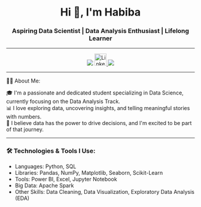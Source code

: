 
<h1 align="center">Hi 👋, I'm Habiba</h1>
<h3 align="center">Aspiring Data Scientist | Data Analysis Enthusiast | Lifelong Learner</h3>

---

<p align="center">
  <a href="habibaamramr71@gmail.com"><img src="https://img.shields.io/badge/Gmail-D14836?style=for-the-badge&logo=gmail&logoColor=white" /></a>
  <a href="https://www.linkedin.com/in/habiba-amr-490b78304?utm_source=share&utm_campaign=share_via&utm_content=profile&utm_medium=android_app"><img src="https://cdn-icons-png.flaticon.com/512/174/174857.png" alt="LinkedIn" width="32" height="32" />
</a>
  <a href="https://github.com/Habibaamr258/hH.git"><img src="https://img.shields.io/badge/GitHub-181717?style=for-the-badge&logo=github&logoColor=white" /></a>
</p>

---

👩‍🎓 About Me:

🎓 I'm a passionate and dedicated student specializing in Data Science, currently focusing on the Data Analysis Track.  
📊 I love exploring data, uncovering insights, and telling meaningful stories with numbers.  
🚀 I believe data has the power to drive decisions, and I'm excited to be part of that journey.  

---

### 🛠️ Technologies & Tools I Use:
- Languages: Python, SQL  
- Libraries: Pandas, NumPy, Matplotlib, Seaborn, Scikit-Learn  
- Tools: Power BI, Excel, Jupyter Notebook  
- Big Data: Apache Spark  
- Other Skills: Data Cleaning, Data Visualization, Exploratory Data Analysis (EDA)
